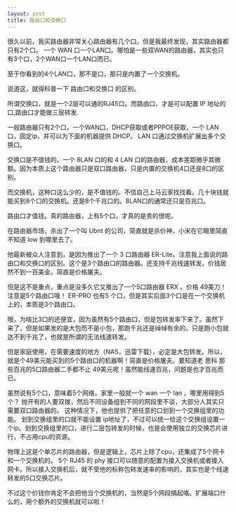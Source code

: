 ```yaml
---
layout: post
title: 路由口和交换口
---
```


很久以前，我买路由器非常关心路由器有几个口。但是我最终发现，其实路由器都只有2个口。
一个 WAN 口一个LAN口。哪怕是一些双WAN的路由器，其实也只有3个口，2个WAN口一个LAN口而已。

至于你看到的4个LAN口，那不是口，那只是内置了一个交换机。

说道这，就得科普一下 路由口和交换口 的区别。

所谓交换口，就是一个2层可以通的RJ45口。而路由口，才是可以配置 IP 地址的口,路由口才能做三层转发.

一般路由器只有2个口，一个WAN口，DHCP获取或者PPPOE获取，一个 LAN 口，固定ip，并可以为下面的机器提供 DHCP。 LAN 口通过交换机扩展出多个交换口。

交换口是不值钱的。一个 8LAN 口的和 4 LAN 口的路由器，成本差距微乎其微额。因为本质上这个路由器只是双口路由器，只是内置的交换机4口还是8口的区别。

而交换机，这种口这么少的，是不值钱的。不信自己上马云家找找看。几十块钱就能买到8个口的交换机。还是8个千兆口的。8LAN口的通常还只是百兆口。

路由口才值钱。真的路由器，上有5个口，才真的是贵的很呢。

在路由器市场，杀出了一个叫 Ubnt 的公司，简直就是杀价神，小米在它眼里简直不知道 low 到哪里去了。

他最新被众人注意到，是因为推出了一个 3 口路由器 ER-Lite。注意我上面说的路由口和交换口的区别。这个是3个路由口的路由器。还支持千兆线速转发。价钱居然不到一百美金。简直是价格屠夫。

但是这不是重点，重点是没多久它又推出了一个5口路由器 ERX 。价格 49美刀！
注意是5个路由口哦！ ER-PRO 也有5 个口，但是其实后面3个口是在一个交换机上的，本质是3个路由口。

哦，为啥比3口的还便宜，因为虽然有5个路由口，但是包转发率下来了。虽然下来了，但是如果发的是大包而不是小包，那跑千兆还是绰绰有余的。只是跑小包就达不到千兆了，也就是所谓的无法线速转发。

但是家庭使用，在需要速度的地方（NAS，迅雷下载），必定是大包转发。所以，就是个49美元能买到的5个路由口的机器啊！简直是价格屠夫。要知道老 思科 那些百兆的5口路由器二手都不止 49美元呢！虽然能线速百兆，问题是也才百兆而已。

虽然说有5个口，意味着5个网络，家里一般就一个 wan 一个 lan ，哪里用得到5个？
抛开有的人要双拨，然后不同设备组到不同的网段里不谈，大部分人其实只需要双口路由器的。
这种情况下，他也提供了把任意的口划到一个交换组里的功能。 划到交换组里的口就不能设置 ip地址了，不过可以统一给这个交换组设置一个ip。划到交换组里的口，进行二层包转发的时候，也是会使用独立的交换芯片进行，不占用cpu的资源。

物理上这是个单芯片的路由器，但是逻辑上，芯片上除了cpu，还集成了5个网卡和一个交换机的。 5个 RJ45 的 phy 接口可以随意的配置为接入交换机或者接入网卡。所以接入交换机后，就不受他的标称包转发速率的影响的，其实也是个线速转发的5口交换芯片。

不过这个价钱你肯定不会把他当个交换机的，当然是5个网段搞起咯。扩展端口什么的，用个额外的交换机就可以啦！


